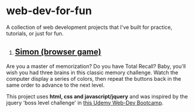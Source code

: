 # web-dev-for-fun
A collection of web development projects that I've built for practice, tutorials, or just for fun.

1. ## [Simon (browser game)](https://github.com/jnees/web-dev-for-fun/tree/master/Simon)

Are you a master of memorization? Do you have Total Recall? Baby, you'll wish you had three brains in this classic memory challenge. Watch the computer display a series of colors, then repeat the buttons back in the same order to advance to the next level.

This project uses **html, css and javascript/jquery** and was inspired by the jquery 'boss level challenge' in [this Udemy Web-Dev Bootcamp](https://www.udemy.com/course/the-complete-web-development-bootcamp/).



